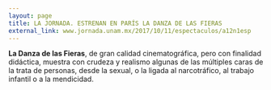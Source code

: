 ```yaml
---
layout: page
title: LA JORNADA. ESTRENAN EN PARÍS LA DANZA DE LAS FIERAS
external_link: www.jornada.unam.mx/2017/10/11/espectaculos/a12n1esp
---
```


**La Danza de las Fieras**, de gran calidad cinematográfica, pero con finalidad didáctica, muestra con crudeza y realismo algunas de las múltiples caras de la trata de personas, desde la sexual, o la ligada al narcotráfico, al trabajo infantil o a la mendicidad.
